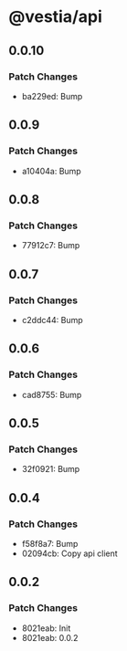 # @vestia/api

## 0.0.10

### Patch Changes

- ba229ed: Bump

## 0.0.9

### Patch Changes

- a10404a: Bump

## 0.0.8

### Patch Changes

- 77912c7: Bump

## 0.0.7

### Patch Changes

- c2ddc44: Bump

## 0.0.6

### Patch Changes

- cad8755: Bump

## 0.0.5

### Patch Changes

- 32f0921: Bump

## 0.0.4

### Patch Changes

- f58f8a7: Bump
- 02094cb: Copy api client

## 0.0.2

### Patch Changes

- 8021eab: Init
- 8021eab: 0.0.2
